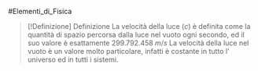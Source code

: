 #Elementi_di_Fisica
>[!Definizione] Definizione
>La velocità della luce $(c)$ è definita come la quantità di spazio percorsa dalla luce nel vuoto ogni secondo, ed il suo valore è esattamente $299.792.458 \ m/s$
>La velocità della luce nel vuoto è un valore molto particolare, infatti è costante in tutto l’ universo ed in tutti i sistemi.


